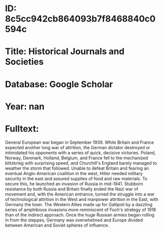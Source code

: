 # ID: 8c5cc942cb864093b7f8468840c0594c
# Title: Historical Journals and Societies
# Database: Google Scholar
# Year: nan
# Fulltext:
General European war began in September 1939.
While Britain and France expected another long war of attrition, the German dictator destroyed or intimidated his opponents with a series of quick, decisive victories.
Poland, Norway, Denmark, Holland, Belgium, and France fell to the mechanized blitzkrieg with surprising speed, and Churchill's England barely managed to weather the storm that followed.
Unable to defeat Britain and fearing an eventual Anglo-American coalition in the west, Hitler needed military security in the east and assured supplies of food and raw materials.
To secure this, he launched an invasion of Russia in mid-1941.
Stubborn resistance by both Russia and Britain finally ended the Nazi war of movement and, with the American entrance, turned the struggle into a war of technological attrition in the West and manpower attrition in the East, with Germany the loser.
The Western Allies made up for Gallipoli by a dazzling series of amphibious invasions more reminiscent of Foch's strategy of 1918 than of the indirect approach.
Once the huge Russian armies began rolling in from the steppes, Germany was overwhelmed and Europe divided between American and Soviet spheres of influence.